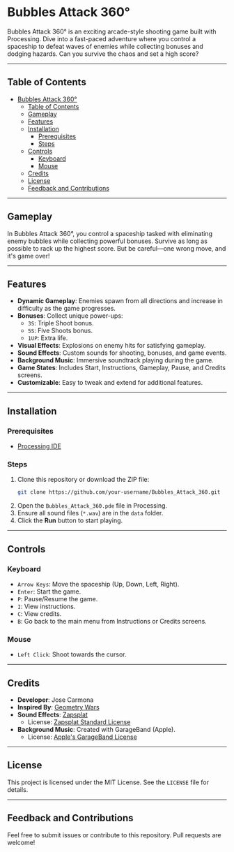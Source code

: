 # Bubbles Attack 360°

Bubbles Attack 360° is an exciting arcade-style shooting game built with Processing. Dive into a fast-paced adventure where you control a spaceship to defeat waves of enemies while collecting bonuses and dodging hazards. Can you survive the chaos and set a high score?

---

## Table of Contents

- [Bubbles Attack 360°](#bubbles-attack-360)
  - [Table of Contents](#table-of-contents)
  - [Gameplay](#gameplay)
  - [Features](#features)
  - [Installation](#installation)
    - [Prerequisites](#prerequisites)
    - [Steps](#steps)
  - [Controls](#controls)
    - [Keyboard](#keyboard)
    - [Mouse](#mouse)
  - [Credits](#credits)
  - [License](#license)
  - [Feedback and Contributions](#feedback-and-contributions)

---

## Gameplay

In Bubbles Attack 360°, you control a spaceship tasked with eliminating enemy bubbles while collecting powerful bonuses. Survive as long as possible to rack up the highest score. But be careful—one wrong move, and it's game over!

---

## Features

- **Dynamic Gameplay**: Enemies spawn from all directions and increase in difficulty as the game progresses.
- **Bonuses**: Collect unique power-ups:
  - `3S`: Triple Shoot bonus.
  - `5S`: Five Shoots bonus.
  - `1UP`: Extra life.
- **Visual Effects**: Explosions on enemy hits for satisfying gameplay.
- **Sound Effects**: Custom sounds for shooting, bonuses, and game events.
- **Background Music**: Immersive soundtrack playing during the game.
- **Game States**: Includes Start, Instructions, Gameplay, Pause, and Credits screens.
- **Customizable**: Easy to tweak and extend for additional features.

---

## Installation

### Prerequisites

- [Processing IDE](https://processing.org/download/)

### Steps

1. Clone this repository or download the ZIP file:
   ```bash
   git clone https://github.com/your-username/Bubbles_Attack_360.git
   ```
2. Open the `Bubbles_Attack_360.pde` file in Processing.
3. Ensure all sound files (`*.wav`) are in the `data` folder.
4. Click the **Run** button to start playing.

---

## Controls

### Keyboard

- `Arrow Keys`: Move the spaceship (Up, Down, Left, Right).
- `Enter`: Start the game.
- `P`: Pause/Resume the game.
- `I`: View instructions.
- `C`: View credits.
- `B`: Go back to the main menu from Instructions or Credits screens.

### Mouse

- `Left Click`: Shoot towards the cursor.

---

## Credits

- **Developer**: Jose Carmona
- **Inspired By**: [Geometry Wars](https://en.wikipedia.org/wiki/Geometry_Wars)
- **Sound Effects**: [Zapsplat](https://www.zapsplat.com)
  - License: [Zapsplat Standard License](https://www.zapsplat.com/license-type/standard-license/)
- **Background Music**: Created with GarageBand (Apple).
  - License: [Apple's GarageBand License](https://support.apple.com/en-us/102034)

---

## License

This project is licensed under the MIT License. See the `LICENSE` file for details.

---

## Feedback and Contributions

Feel free to submit issues or contribute to this repository. Pull requests are welcome!
